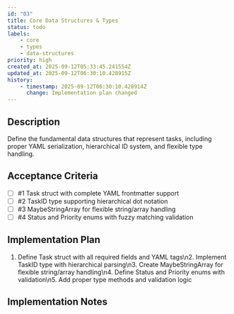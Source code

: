 ```yaml
---
id: "03"
title: Core Data Structures & Types
status: todo
labels:
    - core
    - types
    - data-structures
priority: high
created_at: 2025-09-12T05:33:45.241554Z
updated_at: 2025-09-12T06:30:10.428915Z
history:
    - timestamp: 2025-09-12T06:30:10.428914Z
      change: Implementation plan changed
---
```

## Description

Define the fundamental data structures that represent tasks, including proper YAML serialization, hierarchical ID system, and flexible type handling.

## Acceptance Criteria
<!-- AC:BEGIN -->

- [ ] #1 Task struct with complete YAML frontmatter support
- [ ] #2 TaskID type supporting hierarchical dot notation
- [ ] #3 MaybeStringArray for flexible string/array handling
- [ ] #4 Status and Priority enums with fuzzy matching validation

<!-- AC:END -->

## Implementation Plan

1. Define Task struct with all required fields and YAML tags\n2. Implement TaskID type with hierarchical parsing\n3. Create MaybeStringArray for flexible string/array handling\n4. Define Status and Priority enums with validation\n5. Add proper type methods and validation logic

## Implementation Notes


